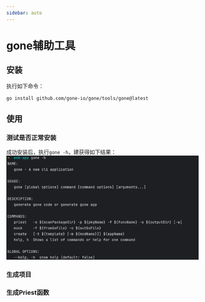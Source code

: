 ```yaml
---
sidebar: auto
---
```


# gone辅助工具

## 安装
执行如下命令：
```bash
go install github.com/gone-io/gone/tools/gone@latest
```

## 使用

### 测试是否正常安装
成功安装后，执行`gone -h`，建获得如下结果：
![gone 命令结果](../../img/image3.png)

### 生成项目

### 生成Priest函数